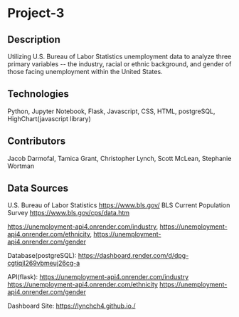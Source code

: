 # Project-3
## Description
Utilizing U.S. Bureau of Labor Statistics unemployment data to analyze three primary variables -- the industry, racial or ethnic background, and gender of those facing unemployment within the United States.

## Technologies
Python, Jupyter Notebook, Flask, Javascript, CSS, HTML, postgreSQL, HighChart(javascript library)

## Contributors
Jacob Darmofal,
Tamica Grant,
Christopher Lynch,
Scott McLean,
Stephanie Wortman

## Data Sources
U.S. Bureau of Labor Statistics
https://www.bls.gov/
BLS Current Population Survey
https://www.bls.gov/cps/data.htm

https://unemployment-api4.onrender.com/industry, 
https://unemployment-api4.onrender.com/ethnicity, 
https://unemployment-api4.onrender.com/gender

Database(postgreSQL):
https://dashboard.render.com/d/dpg-cgtiqjl269vbmeuj26cg-a

API(flask):
https://unemployment-api4.onrender.com/industry
https://unemployment-api4.onrender.com/ethnicity
https://unemployment-api4.onrender.com/gender


Dashboard Site: 
https://lynchch4.github.io./
